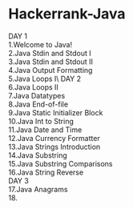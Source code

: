 # Hackerrank-Java
DAY 1\
1.Welcome to Java!\
2.Java Stdin and Stdout I\
3.Java Stdin and Stdout II\
4.Java Output Formatting\
5.Java Loops I\ 
DAY 2\
6.Java Loops II\
7.Java Datatypes\
8.Java End-of-file\
9.Java Static Initializer Block\
10.Java Int to String\
11.Java Date and Time\
12.Java Currency Formatter\
13.Java Strings Introduction\
14.Java Substring\
15.Java Substring Comparisons\
16.Java String Reverse\
DAY 3 \
17.Java Anagrams\
18.
